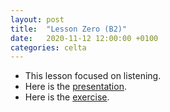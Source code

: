 ```yaml
---
layout: post
title:  "Lesson Zero (B2)"
date:   2020-11-12 12:00:00 +0100
categories: celta
---
```


- This lesson focused on listening. 
- Here is the [presentation](assets/lesson-00-b2-pres-ultan.pdf).
- Here is the [exercise](assets/lesson-00-b2-doc-ultan.pdf).
